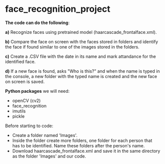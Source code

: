 # face_recognition_project

**The code can do the following**:


**a)** Recognize faces using pretrained model (haarcascade_frontalface.xml).

**b)** Compare the face on screen with the faces stored in folders and identify the face if found similar to one of the images stored in the folders. 

**c)** Create a .CSV file with the date in its name and mark attandance for the identified face.

**d)** If a new face is found, asks "Who is this?" and when the name is typed in the console, a new folder with the typed name is created and the new face on screen is saved.

**Python packages** we will need:
- openCV (cv2)
- face_recognition
- imutils
- pickle

Before starting to code:
- Create a folder named 'Images'.
- Inside the folder create more folders, one folder for each person that has to be identified. Name these folders after the person's name.
- Download haarcascade_frontalface.xml and save it in the same directory as the folder 'Images' and our code.
